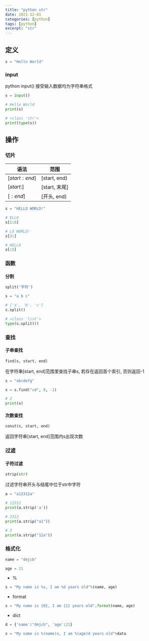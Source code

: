 ```yaml
---
title: "python str"
date: 2021-12-01
categories: [python]
tags: [python]
excerpt: "str"
---
```


## 定义

```py
s = "Hello World"
```

### input

python input() 接受输入数据均为字符串格式

```py
s = input()

# Helle World
print(s)

# <class 'str'>
print(type(s))
```

## 操作

### 切片

| 语法          | 范围          |
| ------------- | ------------- |
| $[start:end]$ | [start, end)  |
| $[start:]$    | [start, 末尾] |
| $[:end]$      | [开头, end)   |

```py
s = "HELLO WORLD!"

# ELLO
s[1:6]

# LO WORLD!
s[3:]

# HELLO
s[:5]
```

### 函数

#### 分割

```py
split('字符')
```

```py
s = "a b c"

# ['a', 'b', 'c'] 
s.split()

# <class 'list'>
type(s.split())
```

### 查找

#### 子串查找

```py
find(s, start, end)
```

在字符串[start, end]范围里查找子串s, 若存在返回首个索引, 否则返回-1

```py
s = "abcdefg"

x = s.find("cd", 0, -1)

# 2
print(x)
```

#### 次数查找

```py
conut(s, start, end)
```

返回字符串[start, end]范围内s出现次数

### 过滤

#### 子符过滤

```py
strip(str)
```

过滤字符串开头与结尾中位于str中字符

```py
a = "a12312a"

# 12312
print(a.strip('a'))

# 2312
print(a.strip("a1"))

# 3
print(a.strip("12a"))
```

### 格式化

```py
name = "dmjcb"

age = 21
```

- %

```py
s = "My name is %s, I am %d years old"%(name, age)
```

- format

```py
s = "My name is {0}, I am {1} years old".format(name, age)
```

- dict

```py
d = {'name':"dmjcb", 'age':21}

s = "My name is %(name)s, I am %(age)d years old"%data
```
